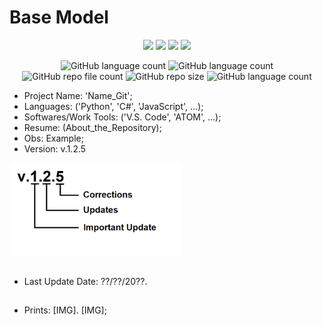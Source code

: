 # Base Model

<p align="center">
  <img src="http://img.shields.io/static/v1?label=STATUS&message=Concluded&color=blue&style=flat"/>
  <img src="http://img.shields.io/static/v1?label=STATUS&message=Under_Development&color=green&style=flat"/>
  <img src="http://img.shields.io/static/v1?label=STATUS&message=Filed&color=yellowgreen&style=flat"/>
  <img src="http://img.shields.io/static/v1?label=STATUS&message=Updated&color=orange&style=flat"/>
</p>

<p align="center">
  <img alt="GitHub language count" src="https://img.shields.io/github/languages/count/Rafa-KozAnd/Base_Model">
  <img alt="GitHub language count" src="https://img.shields.io/github/languages/top/Rafa-KozAnd/Base_Model">
  <img alt="GitHub repo file count" src="https://img.shields.io/github/directory-file-count/Rafa-KozAnd/Base_Model">
  <img alt="GitHub repo size" src="https://img.shields.io/github/repo-size/Rafa-KozAnd/Base_Model">
  <img alt="GitHub language count" src="https://img.shields.io/github/license/Rafa-KozAnd/Base_Model">
</p>

- Project Name: 'Name_Git';
- Languages: ('Python', 'C#', 'JavaScript', ...);
- Softwares/Work Tools: ('V.S. Code', 'ATOM', ...);
- Resume: (About_the_Repository);
- Obs: Example;
- Version: v.1.2.5
<div>
  <img align="center" height="150" widht="150" src="/Print/Version.png" />
</div><br>

- Last Update Date: ??/??/20??.

##

- Prints: [IMG]. [IMG];
